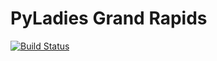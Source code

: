 # PyLadies Grand Rapids

[![Build Status](https://travis-ci.org/PyLadiesGR/website.svg?branch=master)](https://travis-ci.org/PyLadiesGR/website)
